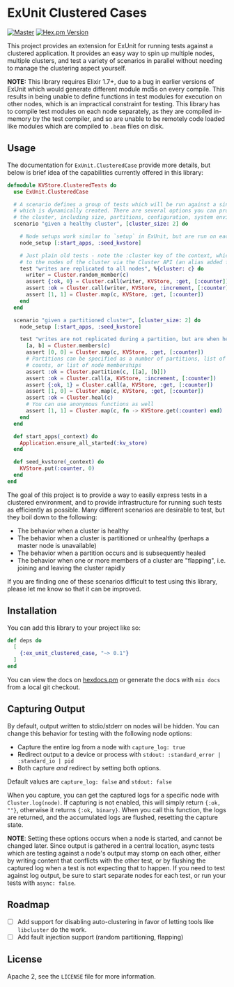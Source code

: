 # ExUnit Clustered Cases

[![Master](https://travis-ci.com/bitwalker/ex_unit_clustered_case.svg?branch=master)](https://travis-ci.com/bitwalker/ex_unit_clustered_case)
[![Hex.pm Version](http://img.shields.io/hexpm/v/ex_unit_clustered_case.svg?style=flat)](https://hex.pm/packages/ex_unit_clustered_case)

This project provides an extension for ExUnit for running tests against a
clustered application. It provides an easy way to spin up multiple nodes,
multiple clusters, and test a variety of scenarios in parallel without needing
to manage the clustering aspect yourself.

**NOTE:** This library requires Elixir 1.7+, due to a bug in earlier versions of 
ExUnit which would generate different module md5s on every compile. This results 
in being unable to define functions in test modules for execution on other nodes, 
which is an impractical constraint for testing. This library has to compile test
modules on each node separately, as they are compiled in-memory by the test compiler,
and so are unable to be remotely code loaded like modules which are compiled to `.beam`
files on disk.

## Usage

The documentation for `ExUnit.ClusteredCase` provide more details, but below is brief idea
of the capabilities currently offered in this library:

```elixir
defmodule KVStore.ClusteredTests do
  use ExUnit.ClusteredCase

  # A scenario defines a group of tests which will be run against a single cluster,
  # which is dynamically created. There are several options you can provide to configure
  # the cluster, including size, partitions, configuration, system environment and more.
  scenario "given a healthy cluster", [cluster_size: 2] do

    # Node setups work similar to `setup` in ExUnit, but are run on each node of the cluster
    node_setup [:start_apps, :seed_kvstore]

    # Just plain old tests - note the :cluster key of the context, which is needed to talk
    # to the nodes of the cluster via the Cluster API (an alias added for you)
    test "writes are replicated to all nodes", %{cluster: c} do
      writer = Cluster.random_member(c)
      assert {:ok, 0} = Cluster.call(writer, KVStore, :get, [:counter])
      assert :ok = Cluster.call(writer, KVStore, :increment, [:counter]
      assert [1, 1] = Cluster.map(c, KVStore, :get, [:counter])
    end
  end

  scenario "given a partitioned cluster", [cluster_size: 2] do
    node_setup [:start_apps, :seed_kvstore]

    test "writes are not replicated during a partition, but are when healed", %{cluster: c} do
      [a, b] = Cluster.members(c)
      assert [0, 0] = Cluster.map(c, KVStore, :get, [:counter])
      # Partitions can be specified as a number of partitions, list of node
      # counts, or list of node memberships
      assert :ok = Cluster.partition(c, [[a], [b]])
      assert :ok = Cluster.call(a, KVStore, :increment, [:counter])
      assert {:ok, 1} = Cluster.call(a, KVStore, :get, [:counter])
      assert [1, 0] = Cluster.map(c, KVStore, :get, [:counter])
      assert :ok = Cluster.heal(c)
      # You can use anonymous functions as well
      assert [1, 1] = Cluster.map(c, fn -> KVStore.get(:counter) end)
    end
  end

  def start_apps(_context) do
    Application.ensure_all_started(:kv_store)
  end

  def seed_kvstore(_context) do
    KVStore.put(:counter, 0)
  end
end
```

The goal of this project is to provide a way to easily express tests in a clustered environment, and
to provide infrastructure for running such tests as efficiently as possible. Many different scenarios
are desirable to test, but they boil down to the following:

- The behavior when a cluster is healthy
- The behavior when a cluster is partitioned or unhealthy (perhaps a master node is unavailable)
- The behavior when a partition occurs and is subsequently healed
- The behavior when one or more members of a cluster are "flapping", i.e. joining and leaving the cluster rapidly

If you are finding one of these scenarios difficult to test using this library, please let me know so 
that it can be improved.

## Installation

You can add this library to your project like so:

```elixir
def deps do
  [
    {:ex_unit_clustered_case, "~> 0.1"}
  ]
end
```

You can view the docs on [hexdocs.pm](https://hexdocs.pm/ex_unit_clustered_case) or generate the docs 
with `mix docs` from a local git checkout.

## Capturing Output

By default, output written to stdio/stderr on nodes will be hidden. You can change this behavior for testing
with the following node options:

- Capture the entire log from a node with `capture_log: true`
- Redirect output to a device or process with `stdout: :standard_error | :standard_io | pid`
- Both capture _and_ redirect by setting both options. 

Default values are `capture_log: false` and `stdout: false`

When you capture, you can get the captured logs for a specific node with `Cluster.log(node)`. If capturing
is not enabled, this will simply return `{:ok, ""}`, otherwise it returns `{:ok, binary}`. When you call this
function, the logs are returned, and the accumulated logs are flushed, resetting the capture state.

**NOTE**: Setting these options occurs when a node is started, and cannot be changed later. Since output is
gathered in a central location, async tests which are testing against a node's output may stomp on each other,
either by writing content that conflicts with the other test, or by flushing the captured log when a test is not
expecting that to happen. If you need to test against log output, be sure to start separate nodes for each test,
or run your tests with `async: false`.

## Roadmap

- [ ] Add support for disabling auto-clustering in favor of letting tools like
      `libcluster` do the work.
- [ ] Add fault injection support (random partitioning, flapping)

## License

Apache 2, see the `LICENSE` file for more information.
